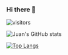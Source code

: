 ### Hi there 👋

![visitors](https://visitor-badge.glitch.me/badge?page_id=juanrios15.visitors1)

![Juan's GitHub stats](https://github-readme-stats.vercel.app/api?username=juanrios15&show_icons=true&theme=merko)

[![Top Langs](https://github-readme-stats.vercel.app/api/top-langs/?username=juanrios15)](https://github.com/juanrios15/github-readme-stats)


